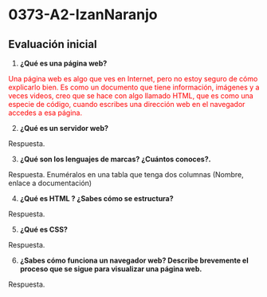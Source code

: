 # 0373-A2-IzanNaranjo
## Evaluación inicial

1. __¿Qué es una página web?__

<span style="color:red;">Una página web es algo que ves en Internet, pero no estoy seguro de cómo explicarlo bien. Es como un documento que tiene información, imágenes y a veces videos, creo que se hace con algo llamado HTML, que es como una especie de código, cuando escribes una dirección web en el navegador accedes a esa página.</span>

2. __¿Qué es un servidor web?__

Respuesta.

3. __¿Qué son los lenguajes de marcas? ¿Cuántos conoces?.__

Respuesta. Enuméralos en una tabla que tenga dos columnas (Nombre, enlace a documentación)

4. __¿Qué es HTML ? ¿Sabes cómo se estructura?__

Respuesta.

5. __¿Qué es CSS?__

Respuesta.

6. __¿Sabes cómo funciona un navegador web? Describe brevemente el proceso que se sigue para visualizar una página web.__

Respuesta.

